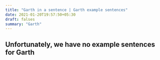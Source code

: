 ```yaml
---
title: "Garth in a sentence | Garth example sentences"
date: 2021-01-20T19:57:50+05:30
draft: falses
summary: "Garth"
---
```

## Unfortunately, we have no example sentences for Garth                 
